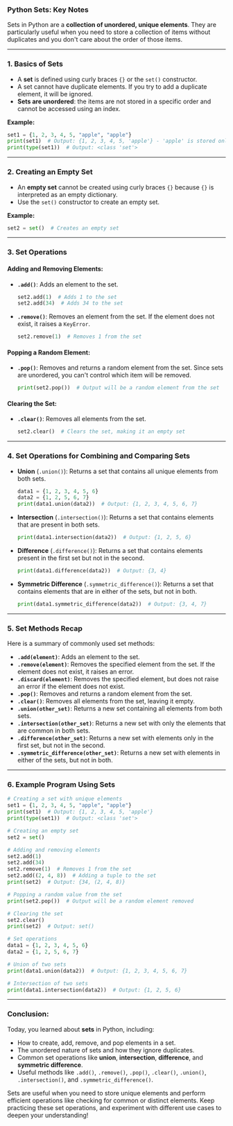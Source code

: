 ### **Python Sets: Key Notes**

Sets in Python are a **collection of unordered, unique elements**. They are particularly useful when you need to store a collection of items without duplicates and you don't care about the order of those items.

---

### **1. Basics of Sets**

- A **set** is defined using curly braces `{}` or the `set()` constructor.
- A set cannot have duplicate elements. If you try to add a duplicate element, it will be ignored.
- **Sets are unordered**: the items are not stored in a specific order and cannot be accessed using an index.

**Example:**

```python
set1 = {1, 2, 3, 4, 5, "apple", "apple"}
print(set1)  # Output: {1, 2, 3, 4, 5, 'apple'} - 'apple' is stored only once
print(type(set1))  # Output: <class 'set'>
```

---

### **2. Creating an Empty Set**

- An **empty set** cannot be created using curly braces `{}` because `{}` is interpreted as an empty dictionary.
- Use the `set()` constructor to create an empty set.

**Example:**

```python
set2 = set()  # Creates an empty set
```

---

### **3. Set Operations**

#### **Adding and Removing Elements:**

- **`.add()`**: Adds an element to the set.
    
    ```python
    set2.add(1)  # Adds 1 to the set
    set2.add(34)  # Adds 34 to the set
    ```
    
- **`.remove()`**: Removes an element from the set. If the element does not exist, it raises a `KeyError`.
    
    ```python
    set2.remove(1)  # Removes 1 from the set
    ```
    

#### **Popping a Random Element:**

- **`.pop()`**: Removes and returns a random element from the set. Since sets are unordered, you can't control which item will be removed.
    
    ```python
    print(set2.pop())  # Output will be a random element from the set
    ```
    

#### **Clearing the Set:**

- **`.clear()`**: Removes all elements from the set.
    
    ```python
    set2.clear()  # Clears the set, making it an empty set
    ```
    

---

### **4. Set Operations for Combining and Comparing Sets**

- **Union** (`.union()`): Returns a set that contains all unique elements from both sets.
    
    ```python
    data1 = {1, 2, 3, 4, 5, 6}
    data2 = {1, 2, 5, 6, 7}
    print(data1.union(data2))  # Output: {1, 2, 3, 4, 5, 6, 7}
    ```
    
- **Intersection** (`.intersection()`): Returns a set that contains elements that are present in both sets.
    
    ```python
    print(data1.intersection(data2))  # Output: {1, 2, 5, 6}
    ```
    
- **Difference** (`.difference()`): Returns a set that contains elements present in the first set but not in the second.
    
    ```python
    print(data1.difference(data2))  # Output: {3, 4}
    ```
    
- **Symmetric Difference** (`.symmetric_difference()`): Returns a set that contains elements that are in either of the sets, but not in both.
    
    ```python
    print(data1.symmetric_difference(data2))  # Output: {3, 4, 7}
    ```
    

---

### **5. Set Methods Recap**

Here is a summary of commonly used set methods:

- **`.add(element)`**: Adds an element to the set.
- **`.remove(element)`**: Removes the specified element from the set. If the element does not exist, it raises an error.
- **`.discard(element)`**: Removes the specified element, but does not raise an error if the element does not exist.
- **`.pop()`**: Removes and returns a random element from the set.
- **`.clear()`**: Removes all elements from the set, leaving it empty.
- **`.union(other_set)`**: Returns a new set containing all elements from both sets.
- **`.intersection(other_set)`**: Returns a new set with only the elements that are common in both sets.
- **`.difference(other_set)`**: Returns a new set with elements only in the first set, but not in the second.
- **`.symmetric_difference(other_set)`**: Returns a new set with elements in either of the sets, but not in both.

---

### **6. Example Program Using Sets**

```python
# Creating a set with unique elements
set1 = {1, 2, 3, 4, 5, "apple", "apple"}
print(set1)  # Output: {1, 2, 3, 4, 5, 'apple'}
print(type(set1))  # Output: <class 'set'>

# Creating an empty set
set2 = set()

# Adding and removing elements
set2.add(1)
set2.add(34)
set2.remove(1)  # Removes 1 from the set
set2.add((2, 4, 8))  # Adding a tuple to the set
print(set2)  # Output: {34, (2, 4, 8)}

# Popping a random value from the set
print(set2.pop())  # Output will be a random element removed

# Clearing the set
set2.clear()
print(set2)  # Output: set()

# Set operations
data1 = {1, 2, 3, 4, 5, 6}
data2 = {1, 2, 5, 6, 7}

# Union of two sets
print(data1.union(data2))  # Output: {1, 2, 3, 4, 5, 6, 7}

# Intersection of two sets
print(data1.intersection(data2))  # Output: {1, 2, 5, 6}
```

---

### **Conclusion:**

Today, you learned about **sets** in Python, including:

- How to create, add, remove, and pop elements in a set.
- The unordered nature of sets and how they ignore duplicates.
- Common set operations like **union**, **intersection**, **difference**, and **symmetric difference**.
- Useful methods like `.add()`, `.remove()`, `.pop()`, `.clear()`, `.union()`, `.intersection()`, and `.symmetric_difference()`.

Sets are useful when you need to store unique elements and perform efficient operations like checking for common or distinct elements. Keep practicing these set operations, and experiment with different use cases to deepen your understanding!